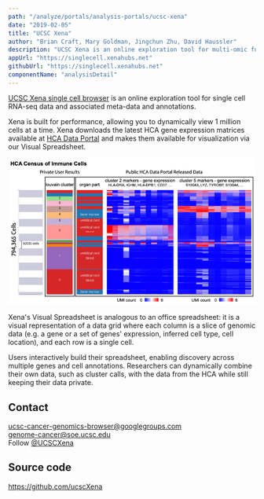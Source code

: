 ```yaml
---
path: "/analyze/portals/analysis-portals/ucsc-xena"
date: "2019-02-05"
title: "UCSC Xena"
author: "Brian Craft, Mary Goldman, Jingchun Zhu, David Haussler"
description: "UCSC Xena is an online exploration tool for multi-omic functional genomics data and associated meta-data and annotations."
appUrl: "https://singlecell.xenahubs.net"
githubUrl: "https://singlecell.xenahubs.net"
componentName: "analysisDetail"
---
```


[UCSC Xena single cell browser](https://singlecell.xenahubs.net) is an online exploration tool for single cell RNA-seq data and associated meta-data and annotations.
 
 Xena is built for performance, allowing you to dynamically view 1 million cells at a time. Xena downloads the latest HCA gene expression matrices available at [HCA Data Portal](/) and makes them available for visualization via our Visual Spreadsheet. 

[![UCSC Xena single cell browser](../../_images/portals/ucsc-xena.png)](https://singlecell.xenahubs.net)

Xena's Visual Spreadsheet is analogous to an office spreadsheet: it is a visual representation of a data grid where each column is a slice of genomic data (e.g. a gene or a set of genes' expression, inferred cell type, cell location), and each row is a single cell.
 
 Users interactively build their spreadsheet, enabling discovery across multiple genes and cell annotations. Researchers can dynamically combine their own data, such as cluster calls, with the data from the HCA while still keeping their data private.



## Contact
[ucsc-cancer-genomics-browser@googlegroups.com](mailto:ucsc-cancer-genomics-browser@googlegroups.com)\
[genome-cancer@soe.ucsc.edu](mailto:genome-cancer@soe.ucsc.edu)\
Follow [@UCSCXena](https://twitter.com/UCSCXena)

## Source code
<a href="https://github.com/ucscXena">https://github.com/ucscXena</a>
